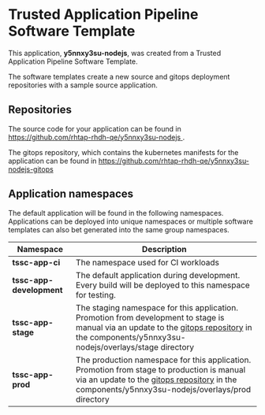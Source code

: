 # Trusted Application Pipeline Software Template

This application, **y5nnxy3su-nodejs**, was created from a Trusted Application Pipeline Software Template.

The software templates create a new source and gitops deployment repositories with a sample source application. 

## Repositories

The source code for your application can be found in [https://github.com/rhtap-rhdh-qe/y5nnxy3su-nodejs ](https://github.com/rhtap-rhdh-qe/y5nnxy3su-nodejs ).
 
The gitops repository, which contains the kubernetes manifests for the application can be found in 
[https://github.com/rhtap-rhdh-qe/y5nnxy3su-nodejs-gitops ](https://github.com/rhtap-rhdh-qe/y5nnxy3su-nodejs-gitops ) 

## Application namespaces 

The default application will be found in the following namespaces. Applications can be deployed into unique namespaces or multiple software templates can also bet generated into the same group namespaces.  

|  Namespace   |  Description   |  
| -------- | -------- |
| **tssc-app-ci** | The namespace used for CI workloads |
| **tssc-app-development** | The default application during development. Every build will be deployed to this namespace for testing. |
| **tssc-app-stage** | The staging namespace for this application. Promotion from development to stage is manual via an update to the [gitops repository](https://github.com/rhtap-rhdh-qe/y5nnxy3su-nodejs-gitops ) in the components/y5nnxy3su-nodejs/overlays/stage directory |
| **tssc-app-prod** | The production namespace for this application. Promotion from stage to production is manual via an update to the [gitops repository](https://github.com/rhtap-rhdh-qe/y5nnxy3su-nodejs-gitops ) in the components/y5nnxy3su-nodejs/overlays/prod directory |